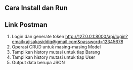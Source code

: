## Cara Install dan Run


## Link Postman
1. Login dan generate token
   http://127.0.0.1:8000/api/login?email=ajisakasiddiq@gmail.com&password=12345678
3. Operasi CRUD untuk masing-masing Model
4. Tampilkan history mutasi untuk tiap Barang
5. Tampilkan history mutasi untuk tiap User 
6. Output data berupa JSON
